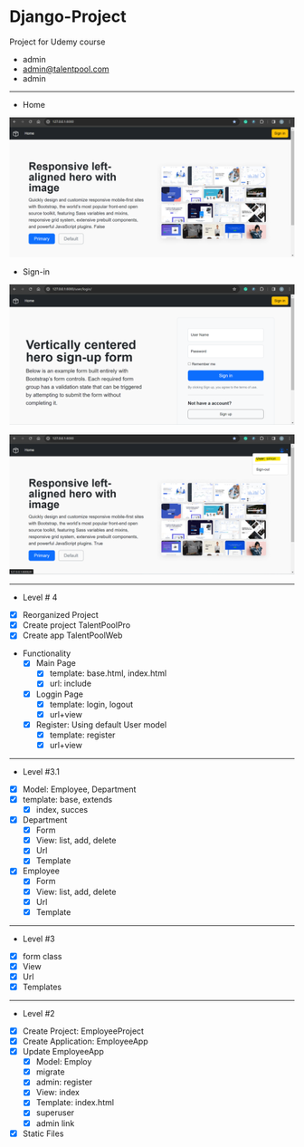 # Django-Project

Project for Udemy course

- admin
- admin@talentpool.com
- admin

---

- Home

![home](./pic/home.png)

- Sign-in

![sign](./pic/signin.png)

![sign](./pic/signin02.png)

---

- Level # 4
- [x] Reorganized Project
- [x] Create project TalentPoolPro
- [x] Create app TalentPoolWeb

- Functionality
  - [x] Main Page
    - [x] template: base.html, index.html
    - [x] url: include
  - [x] Loggin Page
    - [x] template: login, logout
    - [x] url+view
  - [x] Register: Using default User model
    - [x] template: register
    - [x] url+view

---

- Level #3.1
- [x] Model: Employee, Department
- [x] template: base, extends
  - [x] index, succes
- [x] Department
  - [x] Form
  - [x] View: list, add, delete
  - [x] Url
  - [x] Template
- [x] Employee
  - [x] Form
  - [x] View: list, add, delete
  - [x] Url
  - [x] Template

---

- Level #3
- [x] form class
- [x] View
- [x] Url
- [x] Templates

---

- Level #2
- [x] Create Project: EmployeeProject
- [x] Create Application: EmployeeApp
- [x] Update EmployeeApp
  - [x] Model: Employ
  - [x] migrate
  - [x] admin: register
  - [x] View: index
  - [x] Template: index.html
  - [x] superuser
  - [x] admin link
- [x] Static Files
